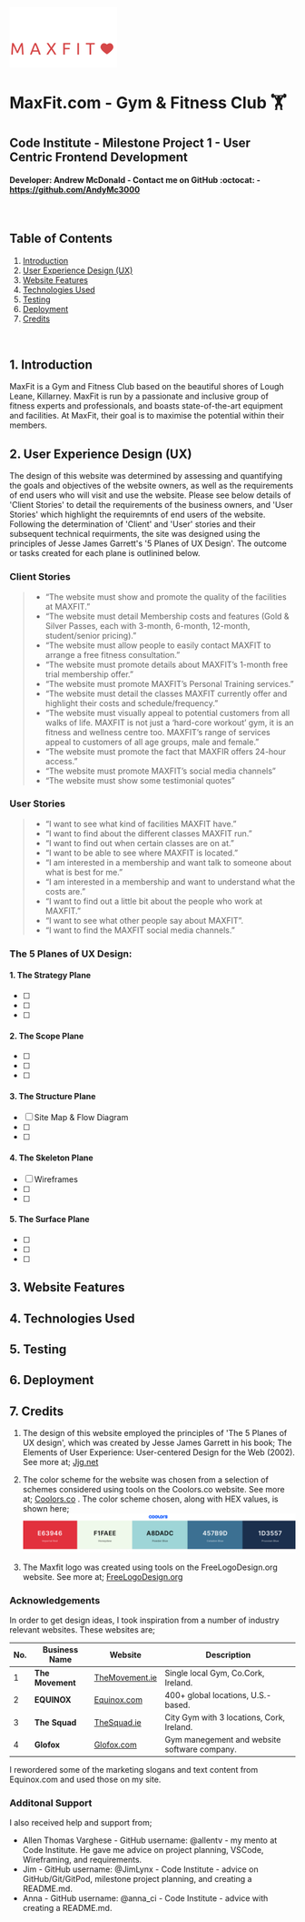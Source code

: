 ![M A X F I T Logo created using FreeLogoDesign.org](/maxfit-logo-readme.png)

# MaxFit.com - Gym & Fitness Club :weight_lifting: #
## Code Institute - Milestone Project 1 - User Centric Frontend Development ##
#### Developer: Andrew McDonald - Contact me on GitHub :octocat: - https://github.com/AndyMc3000 ###
<br>

## Table of Contents ##
1. [Introduction](#introduction-heading)
1. [User Experience Design (UX)](#user-experience-design)
1. [Website Features](#website-features)
1. [Technologies Used](#technologies-used)
1. [Testing](#testing)
1. [Deployment](#deployment)
1. [Credits](#deployment)
<br>

## 1. <a name="introduction-heading">Introduction</a> ##
MaxFit is a Gym and Fitness Club based on the beautiful shores of Lough Leane, Killarney. MaxFit is run by a passionate and inclusive group of fitness experts and professionals, and boasts state-of-the-art equipment and facilities. At MaxFit, their goal is to maximise the potential within their members.

## 2. <a name="user-experience-design">User Experience Design (UX)</a> ##

The design of this website was determined by assessing and quantifying the goals and objectives of the website owners, as well as the requirements of end users who will visit and use the website. Please see below details of 'Client Stories' to detail the requirements of the business owners, and 'User Stories' which highlight the requiremnts of end users of the website. Following the determination of 'Client' and 'User' stories and their subsequent technical requirments, the site was designed using the principles of Jesse James Garrett's '5 Planes of UX Design'. The outcome or tasks created for each plane is outlinined below.

### Client Stories ###
> * “The website must show and promote the quality of the facilities at MAXFIT.”
> * “The website must detail Membership costs and features (Gold & Silver Passes, each with 3-month, 6-month, 12-month, student/senior pricing).” 
> * “The website must allow people to easily contact MAXFIT to arrange a free fitness consultation.”
> * “The website must promote details about MAXFIT’s 1-month free trial membership offer.”
> * “The website must promote MAXFIT’s Personal Training services.”
> * “The website must detail the classes MAXFIT currently offer and highlight their costs and schedule/frequency.”
> * “The website must visually appeal to potential customers from all walks of life. MAXFIT is not just a ‘hard-core workout’ gym, it is an fitness and wellness centre too. MAXFIT’s range of services appeal to customers of all age groups, male and female.”
> * “The website must promote the fact that MAXFIR offers 24-hour access.”
> * “The website must promote MAXFIT’s social media channels” 
> * “The website must show some testimonial quotes”

### User Stories ###
> * “I want to see what kind of facilities MAXFIT have.”
> * “I want to find about the different classes MAXFIT run.”
> * “I want to find out when certain classes are on at.”
> * “I want to be able to see where MAXFIT is located.”
> * “I am interested in a membership and want talk to someone about what is best for me.”
> * “I am interested in a membership and want to understand what the costs are.”
> * “I want to find out a little bit about the people who work at MAXFIT.”
> * “I want to see what other people say about MAXFIT”.
> * “I want to find the MAXFIT social media channels.”

### The 5 Planes of UX Design: ###
#### 1. The Strategy Plane ####
- [ ]
- [ ]
- [ ]
#### 2. The Scope Plane ####
- [ ]
- [ ]
- [ ]
#### 3. The Structure Plane ####
- [ ] Site Map & Flow Diagram
- [ ]
- [ ]
#### 4. The Skeleton Plane ####
- [ ] Wireframes
- [ ]
- [ ]
#### 5. The Surface Plane ####
- [ ]
- [ ]
- [ ]


## 3. <a name="website-features">Website Features</a> ##

## 4. <a name="technologies-used">Technologies Used</a> ##

## 5. <a name="testing">Testing</a> ##

## 6. <a name="deployment">Deployment</a> ##

## 7. <a name="credits">Credits</a> ##
1. The design of this website employed the principles of 'The 5 Planes of UX design', which was created by Jesse James Garrett in his book; The Elements of User Experience: User-centered Design for the Web (2002). See more at; [Jjg.net](http://www.jjg.net/elements/)

1. The color scheme for the website was chosen from a selection of schemes considered using tools on the Coolors.co website. See more at; [Coolors.co](https://coolors.co/) . The color scheme chosen, along with HEX values, is shown here;
![Color scheme and HEX values created using tools on Coolors.co](/maxfit-website-color-scheme.png)
  
1. The Maxfit logo was created using tools on the FreeLogoDesign.org website. See more at; [FreeLogoDesign.org](https://www.freelogodesign.org/)


### Acknowledgements ###

In order to get design ideas, I took inspiration from a number of industry relevant websites.
These websites are;

No. | Business Name | Website | Description
--- | ------------- | ------- | -----------
1 | **The Movement** | [TheMovement.ie](https://www.themovement.ie/) | Single local Gym, Co.Cork, Ireland.
2 | **EQUINOX** | [Equinox.com](https://www.equinox.com/) | 400+ global locations, U.S.-based.
3 | **The Squad** | [TheSquad.ie](https://thesquad.ie/) | City Gym with 3 locations, Cork, Ireland.
4 | **Glofox** | [Glofox.com](https://www.glofox.com/) | Gym manegement and website software company.

I rewordered some of the marketing slogans and text content from Equinox.com and used those on my site.

### Additonal Support ###

I also received help and support from;
* Allen Thomas Varghese - GitHub username: @allentv - my mento at Code Institute. He gave me advice on project planning, VSCode, Wireframing, and requirements.
* Jim - GitHub username: @JimLynx - Code Institute - advice on GitHub/Git/GitPod, milestone project planning, and creating a README.md.
* Anna - GitHub username: @anna_ci - Code Institute - advice with creating a README.md.
